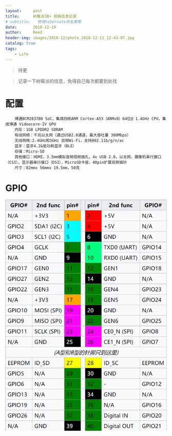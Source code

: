 ```yaml
---
layout:     post
title:      树莓派3B+ 规格信息记录
# subtitle:   修改hibernate命名策略
date:       2018-12-19
author:     Reed
header-img: images/2018-12/photo_2018-12-11_12-43-07.jpg
catalog: true
tags:
    - Life
---
```

> 待更

> 记录一下树莓派的信息，免得自己每次都要到处找

# 配置

```
    博通BCM2837B0 SoC，集成四核ARM Cortex-A53（ARMv8）64位@ 1.4GHz CPU，集成博通 Videocore-IV GPU
    内存：1GB LPDDR2 SDRAM
    有线网络：千兆以太网（通过USB2.0通道，最大吞吐量 300Mbps）
    无线网络:2.4GHz和5GHz 双频Wi-Fi，支持802.11b/g/n/ac
    蓝牙：蓝牙4.2&低功耗蓝牙（BLE）
    存储：Micro-SD
    其他接口：HDMI，3.5mm模拟音频视频插孔，4x USB 2.0，以太网，摄像机串行接口（CSI），显示器串行接口（DSI），MicroSD卡座，40pin扩展双排插针
    尺寸：82mmx 56mmx 19.5mm，50克
```

# GPIO
![](/images/2018-12/a9f643dagy1fjjcdj8wuwj20jn0s3tc0.png)
